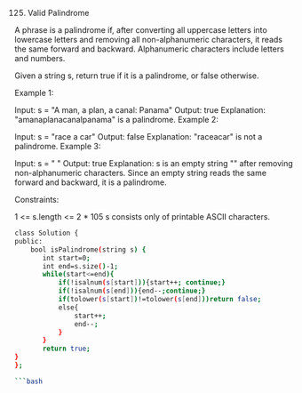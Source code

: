 125. Valid Palindrome
 
A phrase is a palindrome if, after converting all uppercase letters into lowercase letters and removing all non-alphanumeric characters, it reads the same forward and backward. Alphanumeric characters include letters and numbers.

Given a string s, return true if it is a palindrome, or false otherwise.

 

Example 1:

Input: s = "A man, a plan, a canal: Panama"
Output: true
Explanation: "amanaplanacanalpanama" is a palindrome.
Example 2:

Input: s = "race a car"
Output: false
Explanation: "raceacar" is not a palindrome.
Example 3:

Input: s = " "
Output: true
Explanation: s is an empty string "" after removing non-alphanumeric characters.
Since an empty string reads the same forward and backward, it is a palindrome.
 

Constraints:

1 <= s.length <= 2 * 105
s consists only of printable ASCII characters.





```bash
class Solution {
public:
    bool isPalindrome(string s) {
       int start=0;
       int end=s.size()-1;
       while(start<=end){
           if(!isalnum(s[start])){start++; continue;}
           if(!isalnum(s[end])){end--;continue;}
           if(tolower(s[start])!=tolower(s[end]))return false;
           else{
               start++;
               end--;
           }
       }
       return true;
}
};

```bash
